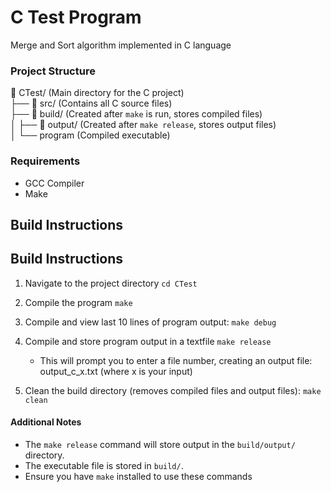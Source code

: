 # C Test Program

Merge and Sort algorithm implemented in C language

### Project Structure

📂 CTest/ (Main directory for the C project)  
├── 📂 src/ (Contains all C source files)  
├── 📂 build/ (Created after `make` is run, stores compiled files)  
│   ├── 📂 output/ (Created after `make release`, stores output files)  
│   └── program (Compiled executable)

### Requirements

- GCC Compiler
- Make

## Build Instructions


## Build Instructions
1. Navigate to the project directory
   `cd CTest`

2. Compile the program
   `make`

3. Compile and view last 10 lines of program output:
   `make debug`

4. Compile and store program output in a textfile
   `make release`
   - This will prompt you to enter a file number, creating an output file:
     output_c_x.txt  (where x is your input)

5. Clean the build directory (removes compiled files and output files):
   `make clean`

#### Additional Notes

- The `make release` command will store output in the `build/output/` directory.
- The executable file is stored in `build/`.
- Ensure you have `make` installed to use these commands

